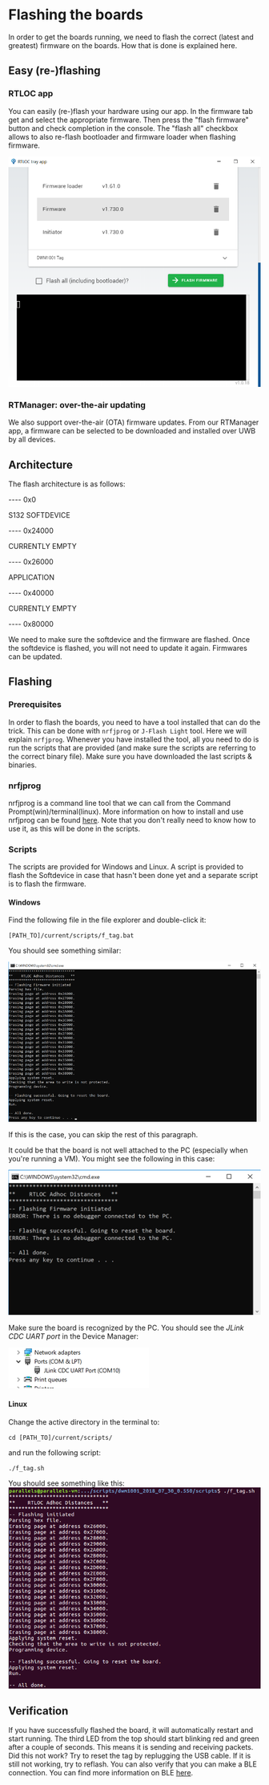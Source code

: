 # Flashing the boards
In order to get the boards running, we need to flash the correct (latest and greatest) firmware on the boards.
How that is done is explained here.

<!-- ::: warning    
This guide only applies for DWM1001 boards. In order to (re)flash the other hardware, contact us.
::: -->
## Easy (re-)flashing

### RTLOC app
You can easily (re-)flash your hardware using our app. In the firmware tab get and select the appropriate firmware. Then press the "flash firmware" button and check completion in the console. The "flash all" checkbox allows to also re-flash bootloader and firmware loader when flashing firmware.

![Flash from app](./img/tray_flash.png)

### RTManager: over-the-air updating
We also support over-the-air (OTA) firmware updates. From our RTManager app, a firmware can be selected to be downloaded and installed over UWB by all devices.

## Architecture
The flash architecture is as follows:

---- 0x0

S132 SOFTDEVICE



---- 0x24000

CURRENTLY EMPTY

---- 0x26000

APPLICATION



---- 0x40000

CURRENTLY EMPTY



---- 0x80000

We need to make sure the softdevice and the firmware are flashed.
Once the softdevice is flashed, you will not need to update it again. Firmwares can be updated.

## Flashing
### Prerequisites
In order to flash the boards, you need to have a tool installed that can do the trick.
This can be done with `nrfjprog` or `J-Flash Light` tool. Here we will explain `nrfjprog`.
Whenever you have installed the tool, all you need to do is run the scripts that are provided (and make sure the scripts are referring to the correct binary file). Make sure you have downloaded the last scripts & binaries.

### nrfjprog
nrfjprog is a command line tool that we can call from the Command Prompt(win)/terminal(linux).
More information on how to install and use nrfjprog can be found [here](http://infocenter.nordicsemi.com/index.jsp?topic=%2Fcom.nordic.infocenter.tools%2Fdita%2Ftools%2Fnrf5x_command_line_tools%2Fnrf5x_command_line_tools_lpage.html).
Note that you don't really need to know how to use it, as this will be done in the scripts.

### Scripts
The scripts are provided for Windows and Linux. A script is provided to flash the Softdevice in case that hasn't been done yet and a separate script is to flash the firmware.
#### Windows
Find the following file in the file explorer and double-click it:
```
[PATH_TO]/current/scripts/f_tag.bat
```
You should see something similar:

![flashing windows success](./img/flashing/flashing_win_success.png "Flashing Windows Success")

If this is the case, you can skip the rest of this paragraph.

It could be that the board is not well attached to the PC (especially when you're running a VM). You might see the following in this case:

![flashing windows fail](./img/flashing/flashing_win_fail.png "Flashing Windows Fail")

Make sure the board is recognized by the PC. You should see the *JLink CDC UART port* in the Device Manager:

![flashing device manager](./img/flashing/flashing_device_manager.png "Flashing Device Manager")



#### Linux
Change the active directory in the terminal to:
```     
cd [PATH_TO]/current/scripts/
```
and run the following script:
```
./f_tag.sh
```
You should see something like this:
![flashing linux success](./img/flashing/flashing_linux_success.png "Flashing Linux Success")


## Verification
If you have successfully flashed the board, it will automatically restart and start running.
The third LED from the top should start blinking red and green after a couple of seconds. This means it is sending and receiving packets. Did this not work? Try to reset the tag by replugging the USB cable. If it is still not working, try to reflash.
You can also verify that you can make a BLE connection. You can find more information on BLE [here](hw_interface_ble.html).
